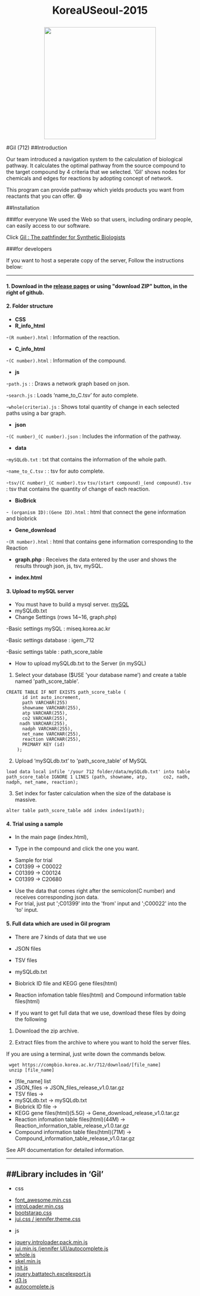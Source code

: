 # <p align="center">KoreaUSeoul-2015</p>
<p align="center"><img width=300px height=300px src="http://compbio.korea.ac.kr/712/images/kuigem_bottom.png"></p>


#Gil (712)
##Introduction

Our team introduced a navigation system to the calculation of biological pathway. It calculates the optimal pathway from the source compound to the target compound by 4 criteria that we selected. 'Gil' shows nodes for chemicals and edges for reactions by adopting concept of network. 

This program can provide pathway which yields products you want from reactants that you can offer. :smile:

##Installation

###for everyone
We used the Web so that users, including ordinary people, can easily access to our software.

Click [Gil : The pathfinder for Synthetic Biologists](http://compbio.korea.ac.kr/712)

###for developers 

If you want to host a seperate copy of the server, Follow the instructions below:


---
#### 1. Download in the [release pages](https://github.com/igemsoftware/KoreaUSeoul-2015/releases) or using "download ZIP" button, in the right of github.

#### 2. Folder structure
+ __CSS__ 
+ __R_info_html__

 -`(R number).html` : Information of the reaction.
+ __C_info_html__
 
 -`(C number).html` : Information of the compound.
+ __js__
 
 -`path.js` : : Draws a network graph based on json.

 -`search.js` : Loads ‘name_to_C.tsv’ for auto complete.
 
 -`whole(criteria).js` : Shows total quantity of change in each selected paths using a bar graph.
+ __json__

 -`(C number)_(C number).json` : Includes the information of the pathway.
+ __data__

 -`mySQLdb.txt` : txt that contains the information of the whole path. 

 -`name_to_C.tsv` : : tsv for auto complete. 

 -`tsv/(C number)_(C number).tsv` `tsv/(start compound)_(end compound).tsv` : tsv that contains the quantity of change of each reaction.
+ __BioBrick__

 -` (organism ID):(Gene ID).html` : html that connect the gene information and biobrick

+ __Gene_download__

 -`(R number).html` : html that contains gene information corresponding to the Reaction

+ __graph.php__ : Receives the data entered by the user and shows the results through json, js, tsv, mySQL. 

+ __index.html__


#### 3. Upload to mySQL server 
+ You must have to build a mysql server. [mySQL](https://www.mysql.com/)
+ mySQLdb.txt
+ Change Settings  (rows 14~16, graph.php)

 -Basic settings mySQL : miseq.korea.ac.kr 

 -Basic settings database : igem_712

 -Basic settings table : path_score_table


+ 	How to upload mySQLdb.txt to the Server (in mySQL)

 1) Select your database ($USE 'your database name') and create a table named 'path_score_table'.
```
CREATE TABLE IF NOT EXISTS path_score_table (
      id int auto_increment,
      path VARCHAR(255)
      showname VARCHAR(255),
      atp VARCHAR(255),
      co2 VARCHAR(255),
     nadh VARCHAR(255),
      nadph VARCHAR(255),
      net_name VARCHAR(255),
      reaction VARCHAR(255),
      PRIMARY KEY (id)
    );
```

  2) Upload ‘mySQLdb.txt’ to 'path_score_table' of MySQL
```
load data local infile '/your 712 folder/data/mySQLdb.txt' into table path_score_table IGNORE 1 LINES (path, showname, atp,      co2, nadh, nadph, net_name, reaction);
```

  3) Set index for faster calculation when the size of the database is massive.
```
alter table path_score_table add index index1(path);
```

#### 4. Trial using a sample
+ In the main page (index.html),

+ Type in the compound and click the one you want.
 - Sample for trial
 - C01399 -> C00022
 - C01399 -> C00124
 - C01399 -> C20680

+ Use the data that comes right after the semicolon(C number) and receives corresponding json data.
+ For trial, just put ';C01399' into the 'from' input and  ';C00022' into the 'to' input.

#### 5. Full data which are used in Gil program

+ There are 7 kinds of data that we use 

 - JSON files

 - TSV files

 - mySQLdb.txt

 - Biobrick ID file and KEGG gene files(html)

 - Reaction infomation table files(html) and Compound information table files(html)
 
+ If you want to get full data that we use, download these files by doing the following 
 
 1) Download the zip archive.
 
 2) Extract files from the archive to where you want to hold the server files.

  If you are using a terminal, just write down the commands below.
 ```
  wget https://compbio.korea.ac.kr/712/download/[file_name]
  unzip [file_name]
 ```
  - [file_name] list
  - JSON_files -> JSON_files_release_v1.0.tar.gz
  - TSV files ->
  - mySQLdb.txt -> mySQLdb.txt
  - Biobrick ID file ->
  - KEGG gene files(html)(5.5G) -> Gene_download_release_v1.0.tar.gz 
  - Reaction infomation table files(html)(44M) -> Reaction_information_table_release_v1.0.tar.gz
  - Compound information table files(html)(71M) -> Compound_information_table_release_v1.0.tar.gz
 





See API documentation for detailed information.


---
##Library includes in ‘Gil’
---
+ css
 - [font_awesome.min.css](https://fortawesome.github.io/Font-Awesome/get-started/)
 - [introLoader.min.css](http://factory.brainleaf.eu/jqueryIntroLoader/)
 - [bootstarap.css](http://getbootstrap.com/css/)
 - [ jui.css / jennifer.theme.css](https://github.com/seogi1004/jui)
+ js 
 - [jquery.introloader.pack.min.js](http://factory.brainleaf.eu/jqueryIntroLoader/)
 - [jui.min.js (jennifer UI)/autocomplete.js](https://github.com/seogi1004/jui)
 - [whole.js](https://github.com/PMSI-AlignAlytics/dimple/wiki)
 - [skel.min.js](https://github.com/n33/skel)
 - [init.js](http://templated.co/)
 - [jquery.battatech.excelexport.js](https://github.com/battatech/battatech_excelexport)
 - [d3.js](http://d3js.org/)
 - [autocomplete.js](http://www.brightpointinc.com/clients/brightpointinc.com/library/autocomplete/)



